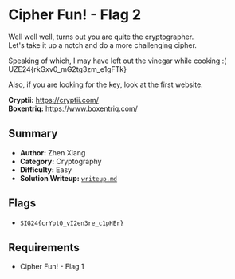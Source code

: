 # Cipher Fun! - Flag 2

Well well well, turns out you are quite the cryptographer. \
Let's take it up a notch and do a more challenging cipher.

Speaking of which, I may have left out the vinegar while cooking :( \
UZE24{rkGxv0_mG2tg3zm_e1gFTk}

Also, if you are looking for the key, look at the first website.

**Cryptii:** https://cryptii.com/ \
**Boxentriq:** https://www.boxentriq.com/

## Summary
- **Author:** Zhen Xiang
- **Category:** Cryptography
- **Difficulty:** Easy
- **Solution Writeup:** [`writeup.md`](./soln/writeup.md)

## Flags
- `SIG24{crYpt0_vI2en3re_c1pHEr}`

## Requirements
- Cipher Fun! - Flag 1